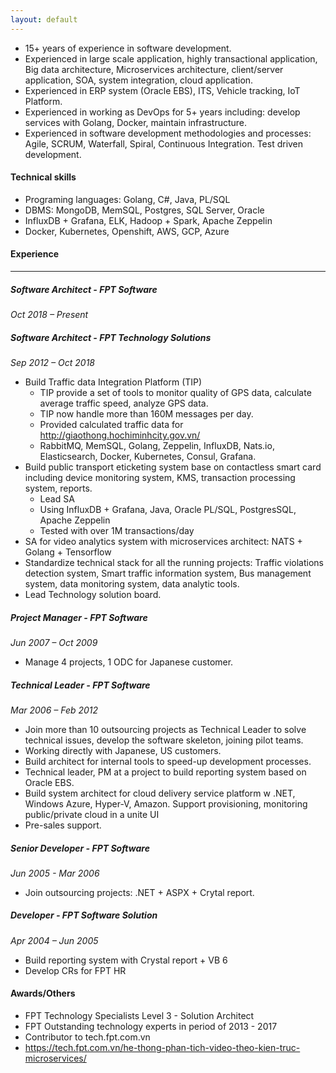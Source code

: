 ```yaml
---
layout: default
---
```


- 15+ years of experience in software development.
- Experienced in large scale application, highly transactional application, Big data architecture, Microservices architecture, client/server application, SOA, system integration, cloud application.
- Experienced in ERP system (Oracle EBS), ITS, Vehicle tracking, IoT Platform.
- Experienced in working as DevOps for 5+ years including: develop services with Golang, Docker, maintain infrastructure.
- Experienced in software development methodologies and processes: Agile, SCRUM, Waterfall, Spiral, Continuous Integration. Test driven development.

#### **Technical skills**
- Programing languages: Golang, C#, Java, PL/SQL
- DBMS: MongoDB, MemSQL, Postgres, SQL Server, Oracle
- InfluxDB + Grafana, ELK, Hadoop + Spark, Apache Zeppelin
- Docker, Kubernetes, Openshift, AWS, GCP, Azure

#### **Experience**
----------
##### **Software Architect - FPT Software**
*Oct 2018 – Present*
##### **Software Architect - FPT Technology Solutions**
*Sep 2012 – Oct 2018*
- Build Traffic data Integration Platform (TIP) 
  - TIP provide a set of tools to monitor quality of GPS data, calculate average traffic speed, analyze GPS data.
  - TIP now handle more than 160M messages per day. 
  - Provided calculated traffic data for http://giaothong.hochiminhcity.gov.vn/
  - RabbitMQ, MemSQL, Golang, Zeppelin, InfluxDB, Nats.io, Elasticsearch, Docker, Kubernetes, Consul, Grafana. 
- Build public transport eticketing system base on contactless smart card including device monitoring system, KMS, transaction processing system, reports.
  - Lead SA
  - Using InfluxDB + Grafana, Java, Oracle PL/SQL, PostgresSQL, Apache Zeppelin
  - Tested with over 1M transactions/day
- SA for video analytics system with microservices architect: NATS + Golang + Tensorflow
- Standardize technical stack for all the running projects: Traffic violations detection system, Smart traffic information system, Bus management system, data monitoring system, data analytic tools.
- Lead Technology solution board.

##### **Project Manager - FPT Software**
*Jun 2007 – Oct 2009*
- Manage 4 projects, 1 ODC for Japanese customer.

##### **Technical Leader - FPT Software**
*Mar 2006 – Feb 2012*
- Join more than 10 outsourcing projects as Technical Leader to solve technical issues, develop the software skeleton, joining pilot teams.
- Working directly with Japanese, US customers.
- Build architect for internal tools to speed-up development processes.
- Technical leader, PM at a project to build reporting system based on Oracle EBS.
- Build system architect for cloud delivery service platform w .NET, Windows Azure, Hyper-V, Amazon. Support provisioning, monitoring public/private cloud in a unite UI
- Pre-sales support.

##### **Senior Developer - FPT Software**
*Jun 2005 - Mar 2006*
- Join outsourcing projects: .NET + ASPX + Crytal report.

##### **Developer - FPT Software Solution**
*Apr 2004 – Jun 2005*
- Build reporting system with Crystal report + VB 6
- Develop CRs for FPT HR

#### Awards/Others
- FPT Technology Specialists Level 3 - Solution Architect
- FPT Outstanding technology experts in period of 2013 - 2017
- Contributor to tech.fpt.com.vn
- https://tech.fpt.com.vn/he-thong-phan-tich-video-theo-kien-truc-microservices/